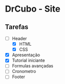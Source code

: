 # DrCubo - Site

## Tarefas

- [ ] Header
    - [x] HTML
    - [x] CSS
- [X] Apresentação
- [X] Tutorial iniciante
- [ ] Formulas avançadas
- [ ] Cronometro
- [ ] Footer
